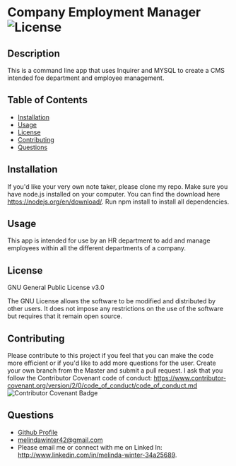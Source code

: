 # Company Employment Manager ![License](https://img.shields.io/badge/License-GPLv3-blue.svg)

## Description

This is a command line app that uses Inquirer and MYSQL to create a CMS intended foe department and employee management.

## Table of Contents

- [Installation](#installation)
- [Usage](#usage)
- [License](#license)
- [Contributing](#contributing)
- [Questions](#questions)

## Installation

If you'd like your very own note taker, please clone my repo. Make sure you have node.js installed on your computer. You can find the download here <https://nodejs.org/en/download/>. Run npm install to install all dependencies.

## Usage

This app is intended for use by an HR department to add and manage employees within all the different departments of a company.

## License

GNU General Public License v3.0

The GNU License allows the software to be modified and distributed by other users. It does not impose any restrictions on the use of the software but requires that it remain open source.

## Contributing

Please contribute to this project if you feel that you can make the code more efficient or if you'd like to add more questions for the user. Create your own branch from the Master and submit a pull request. I ask that you follow the Contributor Covenant code of conduct: <https://www.contributor-covenant.org/version/2/0/code_of_conduct/code_of_conduct.md> ![Contributor Covenant Badge](https://img.shields.io/badge/Contributor%20Covenant-v2.0%20adopted-ff69b4.svg)

## Questions

- [Github Profile](https://github.com/melindawinter)
- melindawinter42@gmail.com
- Please email me or connect with me on Linked In: <http://www.linkedin.com/in/melinda-winter-34a25689>.
